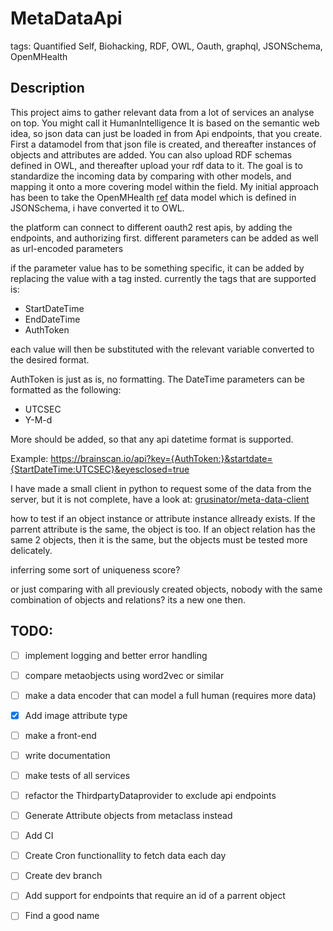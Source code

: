 # MetaDataApi
tags: Quantified Self, Biohacking, RDF, OWL, Oauth, graphql, JSONSchema, OpenMHealth
## Description
This project aims to gather relevant data from a lot of services an analyse on top. You might call it HumanIntelligence 
It is based on the semantic web idea, so json data can just be loaded in from Api endpoints, that you create.  
First a datamodel from that json file is created, and thereafter instances of objects and attributes are added.
You can also upload RDF schemas defined in OWL, and thereafter upload your rdf data to it. The goal is to standardize the incoming data by comparing with other models, and mapping it onto a more covering model within the field. My initial approach has been to take the OpenMHealth [ref](http://www.openmhealth.org/) data model which is defined in JSONSchema, i have converted it to OWL. 


the platform can connect to different oauth2 rest apis, by adding the endpoints, and authorizing first. different parameters can be added as well as url-encoded parameters 

if the parameter value has to be something specific, it can be added by replacing the value with a tag insted. currently the tags that are supported is: 
* StartDateTime
* EndDateTime
* AuthToken

each value will then be substituted with the relevant variable converted to the desired format. 

AuthToken is just as is, no formatting.
The DateTime parameters can be formatted as the following:
* UTCSEC
* Y-M-d

More should be added, so that any api datetime format is supported.

Example:
https://brainscan.io/api?key={AuthToken:}&startdate={StartDateTime:UTCSEC}&eyesclosed=true  

I have made a small client in python to request some of the data from the server, but it is not complete, have a look at:
[grusinator/meta-data-client](https://github.com/Grusinator/meta-data-client)

how to test if an object instance or attribute instance allready exists. If the parrent attribute is the same, the object is too. If an object relation has the same 2 objects, then it is the same, but the objects must be tested more delicately. 

inferring some sort of uniqueness score?

or just comparing with all previously created objects, nobody with the same combination of objects and relations? its a new one then.



## TODO:
- [ ] implement logging and better error handling
- [ ] compare metaobjects using word2vec or similar
- [ ] make a data encoder that can model a full human (requires more data)
- [x] Add image attribute type
- [ ] make a front-end 
- [ ] write documentation
- [ ] make tests of all services
- [ ] refactor the ThirdpartyDataprovider to exclude api endpoints
- [ ] Generate Attribute objects from metaclass instead
- [ ] Add CI
- [ ] Create Cron functionallity to fetch data each day
- [ ] Create dev branch
- [ ] Add support for endpoints that require an id of a parrent object
- [ ] Find a good name

